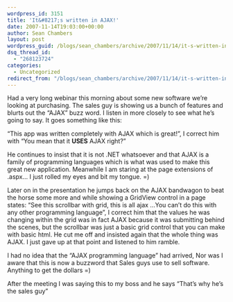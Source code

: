 ```yaml
---
wordpress_id: 3151
title: 'It&#8217;s written in AJAX!'
date: 2007-11-14T19:03:00+00:00
author: Sean Chambers
layout: post
wordpress_guid: /blogs/sean_chambers/archive/2007/11/14/it-s-written-in-ajax.aspx
dsq_thread_id:
  - "268123724"
categories:
  - Uncategorized
redirect_from: "/blogs/sean_chambers/archive/2007/11/14/it-s-written-in-ajax.aspx/"
---
```

Had a very long webinar this morning about some new software we&#8217;re looking at purchasing. The sales guy is showing us a bunch of features and blurts out the &#8220;AJAX&#8221; buzz word. I listen in more closely to see what he&#8217;s going to say. It goes something like this:


  


&#8220;This app was written completely with AJAX which is great!&#8221;, I correct him with &#8220;You mean that it **USES** AJAX right?&#8221;


  


He continues to insist that it is not .NET whatsoever and that AJAX is a family of programming languages which is what was used to make this great new application. Meanwhile I am staring at the page extensions of .aspx&#8230; I just rolled my eyes and bit my tongue. =)


  


Later on in the presentation he jumps back on the AJAX bandwagon to beat the horse some more and while showing a GridView control in a page states: &#8220;See this scrollbar with grid, this is all ajax &#8230;You can&#8217;t do this with any other programming language&#8221;, I correct him that the values he was changing&nbsp;within the grid&nbsp;was in fact AJAX because it was submitting behind the scenes, but the scrollbar was just a basic grid control that you can make with basic html.&nbsp;He&nbsp;cut me off and&nbsp;insisted again that the whole thing was AJAX. I just gave up at that point and listened to him ramble.


  


I had no idea that the &#8220;AJAX programming language&#8221; had arrived, Nor was I aware that this is now a buzzword that Sales guys use to sell software. Anything to get the dollars =)


  


After the meeting I was saying this to my boss and he says &#8220;That&#8217;s why he&#8217;s the sales guy&#8221;